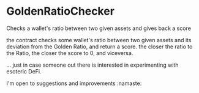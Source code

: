 # GoldenRatioChecker
Checks a wallet's ratio between two given assets and gives back a score

the contract checks some wallet's ratio between two given assets and its deviation from the Golden Ratio, and return a score. 
the closer the ratio to the Ratio, the closer the score to 0, and viceversa.

... just in case someone out there is interested in experimenting with esoteric DeFi.

I'm open to suggestions and improvements :namaste: 
